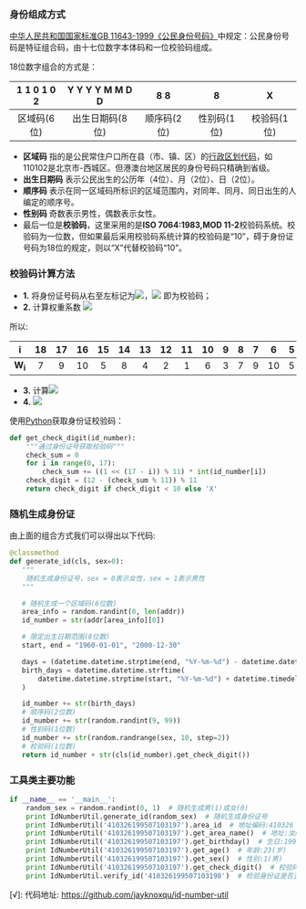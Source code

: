 ### 身份组成方式

[中华人民共和国国家标准](https://zh.wikipedia.org/wiki/%E4%B8%AD%E5%8D%8E%E4%BA%BA%E6%B0%91%E5%85%B1%E5%92%8C%E5%9B%BD%E5%9B%BD%E5%AE%B6%E6%A0%87%E5%87%86)[GB 11643-1999《公民身份号码》](https://zh.wikisource.org/wiki/GB_11643-1999_%E5%85%AC%E6%B0%91%E8%BA%AB%E4%BB%BD%E5%8F%B7%E7%A0%81)中规定：公民身份号码是特征组合码，由十七位数字本体码和一位校验码组成。

18位数字组合的方式是：

| 1 1 0 1 0	2 | Y Y	Y Y	M M D D | 8 8 | 8 | X |
| :---------: | :---------------: | :----: | :--: | :----: |
|    区域码(6位)    |  出生日期码(8位)     | 顺序码(2位) | 性别码(1位) | 校验码(1位) |


- **区域码** 指的是公民常住户口所在县（市、镇、区）的[行政区划代码](https://zh.wikipedia.org/wiki/%E4%B8%AD%E5%8D%8E%E4%BA%BA%E6%B0%91%E5%85%B1%E5%92%8C%E5%9B%BD%E8%A1%8C%E6%94%BF%E5%8C%BA%E5%88%92%E4%BB%A3%E7%A0%81)，如110102是北京市-西城区。但港澳台地区居民的身份号码只精确到省级。
- **出生日期码** 表示公民出生的公历年（4位）、月（2位）、日（2位）。
- **顺序码** 表示在同一区域码所标识的区域范围内，对同年、同月、同日出生的人编定的顺序号。
- **性别码** 奇数表示男性，偶数表示女性。
- 最后一位是**校验码**，这里采用的是**ISO 7064:1983,MOD 11-2**校验码系统。校验码为一位数，但如果最后采用校验码系统计算的校验码是“10”，碍于身份证号码为18位的规定，则以“X”代替校验码“10”。

### 校验码计算方法
-  **1.** 将身份证号码从右至左标记为![](https://wikimedia.org/api/rest_v1/media/math/render/svg/779a0c3f011a79efb854f48c9a7398cc17b04305)，![](https://wikimedia.org/api/rest_v1/media/math/render/svg/bbf42ecda092975c9c69dae84e16182ba5fe2e07)
即为校验码；
-  **2.** 计算权重系数 ![](https://wikimedia.org/api/rest_v1/media/math/render/svg/5f817855c5ad3b88b412e60f83f2201fd386ea2a)

所以:


|**i**|18|17|16|15|14|13|12|11|10|9|8|7|6|5|4|3|2|1|
|:-:|:-:|:-:|:-:|:-:|:-:|:-:|:-:|:-:|:-:|:-:|:-:|:-:|:-:|:-:|:-:|:-:| :-:| :-:|
| **W<sub>i</sub>** |7|9|10|5|8|4|2|1|6|3|7|9|10|5|8|4|2|1|

- **3.**  计算![](https://wikimedia.org/api/rest_v1/media/math/render/svg/dad8e73b5a78c0c3d0ca9097d64adad4daacbf31)
- **4.**  ![](https://wikimedia.org/api/rest_v1/media/math/render/svg/81eb5f69ce9a438d004f0fb85b6b14dfa4c3b27a)

使用[Python](https://zh.wikipedia.org/wiki/Python)获取身份证校验码：
```Python
def get_check_digit(id_number):
    """通过身份证号获取校验码"""
    check_sum = 0
    for i in range(0, 17):
        check_sum += ((1 << (17 - i)) % 11) * int(id_number[i])
    check_digit = (12 - (check_sum % 11)) % 11
    return check_digit if check_digit < 10 else 'X'
```



### 随机生成身份证

由上面的组合方式我们可以得出以下代码:

 ```python
@classmethod
def generate_id(cls, sex=0):
    """
     随机生成身份证号，sex = 0表示女性，sex = 1表示男性
    """

    # 随机生成一个区域码(6位数)
    area_info = random.randint(0, len(addr))
    id_number = str(addr[area_info][0])

    # 限定出生日期范围(8位数)
    start, end = "1960-01-01", "2000-12-30"

    days = (datetime.datetime.strptime(end, "%Y-%m-%d") - datetime.datetime.strptime(start, "%Y-%m-%d")).days + 1
    birth_days = datetime.datetime.strftime(
        datetime.datetime.strptime(start, "%Y-%m-%d") + datetime.timedelta(random.randint(0, days)), "%Y%m%d"
    )

    id_number += str(birth_days)
    # 顺序码(2位数)
    id_number += str(random.randint(9, 99))
    # 性别码(1位数)
    id_number += str(random.randrange(sex, 10, step=2))
    # 校验码(1位数)
    return id_number + str(cls(id_number).get_check_digit())
 ```



### 工具类主要功能

```python
if __name__ == '__main__':
    random_sex = random.randint(0, 1)  # 随机生成男(1)或女(0)
    print IdNumberUtil.generate_id(random_sex)  # 随机生成身份证号
    print IdNumberUtil('410326199507103197').area_id  # 地址编码:410326
    print IdNumberUtil('410326199507103197').get_area_name()  # 地址:汝阳县
    print IdNumberUtil('410326199507103197').get_birthday()  # 生日:1995-7-10
    print IdNumberUtil('410326199507103197').get_age()  # 年龄:23(岁)
    print IdNumberUtil('410326199507103197').get_sex()  # 性别:1(男)
    print IdNumberUtil('410326199507103197').get_check_digit()  # 校验码:7
    print IdNumberUtil.verify_id('410326199507103198')  # 检验身份证是否正确:False
```

[√]: 代码地址: https://github.com/jayknoxqu/id-number-util
